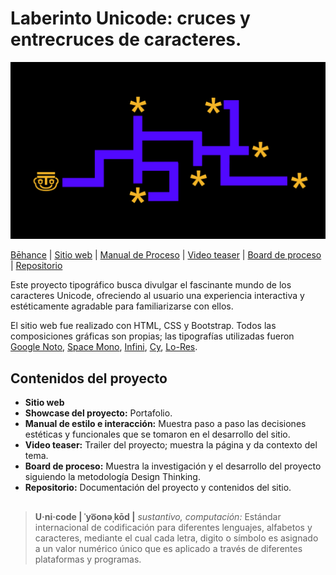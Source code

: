 # Laberinto Unicode: cruces y entrecruces de caracteres. 

<img src="https://github.com/sofiacastaneda/laberinto_unicode/blob/main/assets_readme/mapa.png" width="650">

[Bēhance](https://www.behance.net/gallery/120792609/Laberinto-Unicode) | [Sitio web](https://sofiacastaneda.github.io/laberinto_unicode/) | [Manual de Proceso](https://www.yumpu.com/es/document/read/65700409/manual-de-proceso-laberinto-unicode) | [Video teaser](#) | [Board de proceso](https://miro.com/app/board/o9J_lB1mGm8=/) | [Repositorio](https://github.com/sofiacastaneda/laberinto_unicode)

Este proyecto tipográfico busca divulgar el fascinante mundo de los caracteres Unicode, ofreciendo al usuario una experiencia interactiva y estéticamente agradable para familiarizarse con ellos. 

El sitio web fue realizado con HTML, CSS y Bootstrap. Todos las composiciones gráficas son propias; las tipografías utilizadas fueron [Google Noto](https://www.google.com/get/noto/), [Space Mono](https://beautifulwebtype.com/space-mono/), [Infini](http://cnap.graphismeenfrance.fr/infini/en/), [Cy](https://fonts.adobe.com/fonts/cy), [Lo-Res](https://www.emigre.com/Fonts/Lo-Res).

## Contenidos del proyecto

* **Sitio web**
* **Showcase del proyecto:** Portafolio.
* **Manual de estilo e interacción:** Muestra paso a paso las decisiones estéticas y funcionales que se tomaron en el desarrollo del sitio.
* **Video teaser:** Trailer del proyecto; muestra la página y da contexto del tema. 
* **Board de proceso:** Muestra la investigación y el desarrollo del proyecto siguiendo la metodología Design Thinking. 
* **Repositorio:** Documentación del proyecto y contenidos del sitio. 

## 
>**U·ni·code | ˈyo͞onəˌkōd |**
>*sustantivo, computación:*
>Estándar internacional de codificación para diferentes lenguajes, alfabetos y caracteres, mediante el cual cada letra, digito o símbolo es asignado a un valor numérico único que es aplicado a través de diferentes plataformas y programas. 
